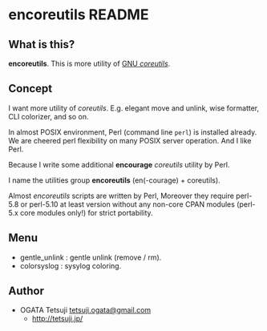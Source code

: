 # encoreutils README

## What is this?

**encoreutils**. This is more utility of [GNU *coreutils*](http://www.gnu.org/software/coreutils/coreutils.html).

## Concept

I want more utility of *coreutils*.
E.g. elegant move and unlink, wise formatter, CLI colorizer, and so on.

In almost POSIX environment, Perl (command line `perl`) is installed already.
We are cheered perl flexibility on many POSIX server operation.
And I like Perl.

Because I write some additional **encourage** *coreutils* utility by Perl.

I name the utilities group **encoreutils** (en(-courage) + coreutils).

Almost *encoreutils* scripts are written by Perl,
Moreover they require perl-5.8 or perl-5.10 at least version
without any non-core CPAN modules (perl-5.x core modules only!)
for strict portability.

## Menu

* gentle_unlink : gentle unlink (remove / rm).
* colorsyslog : sysylog coloring.

## Author

* OGATA Tetsuji <tetsuji.ogata@gmail.com>
  * http://tetsuji.jp/
